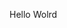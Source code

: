 Hello Wolrd























































































































































































































































































































































































































































































































































































































































































































































































































































































































































































































































































































































































































































































































































































































































































































































































































































































































































































































































































































































































































































































































































































































































































































































































































































































































































































































































































































































































































































































